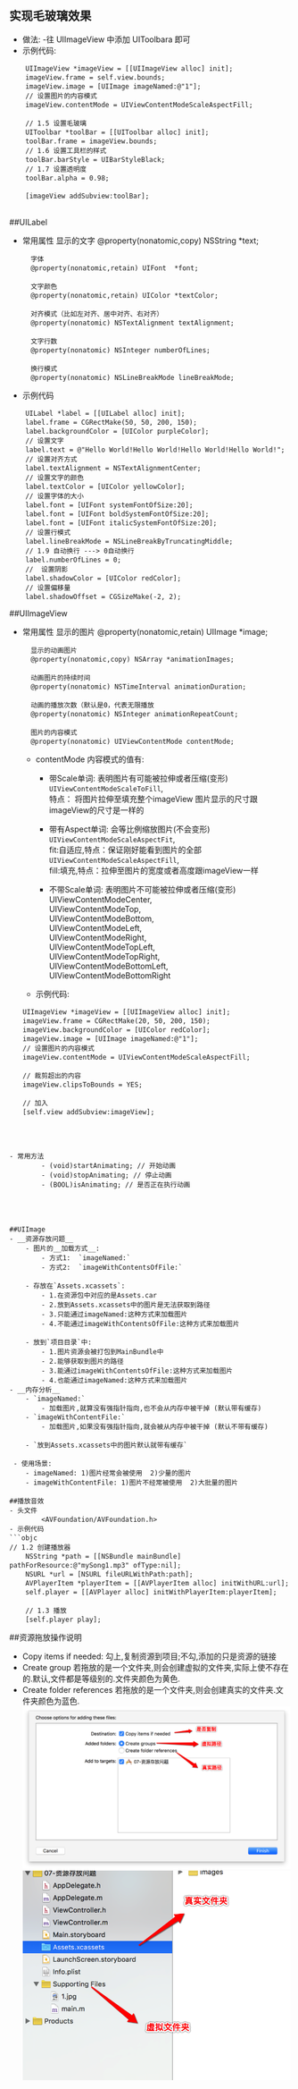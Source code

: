 ## 实现毛玻璃效果
- 做法:
        -往 UIImageView 中添加 UIToolbara 即可
- 示例代码:
```objc
    UIImageView *imageView = [[UIImageView alloc] init];
    imageView.frame = self.view.bounds;
    imageView.image = [UIImage imageNamed:@"1"];
    // 设置图片的内容模式
    imageView.contentMode = UIViewContentModeScaleAspectFill;

    // 1.5 设置毛玻璃
    UIToolbar *toolBar = [[UIToolbar alloc] init];
    toolBar.frame = imageView.bounds;
    // 1.6 设置工具栏的样式
    toolBar.barStyle = UIBarStyleBlack;
    // 1.7 设置透明度
    toolBar.alpha = 0.98;

    [imageView addSubview:toolBar];
```

<br />
##UILabel

- 常用属性
        显示的文字
        @property(nonatomic,copy)   NSString *text;

        字体
        @property(nonatomic,retain) UIFont  *font;

        文字颜色
        @property(nonatomic,retain) UIColor *textColor;

        对齐模式（比如左对齐、居中对齐、右对齐）
        @property(nonatomic) NSTextAlignment textAlignment;

        文字行数
        @property(nonatomic) NSInteger numberOfLines;

        换行模式
        @property(nonatomic) NSLineBreakMode lineBreakMode;

- 示例代码
```objc
    UILabel *label = [[UILabel alloc] init];
    label.frame = CGRectMake(50, 50, 200, 150);
    label.backgroundColor = [UIColor purpleColor];
    // 设置文字
    label.text = @"Hello World!Hello World!Hello World!Hello World!";
    // 设置对齐方式
    label.textAlignment = NSTextAlignmentCenter;
    // 设置文字的颜色
    label.textColor = [UIColor yellowColor];
    // 设置字体的大小
    label.font = [UIFont systemFontOfSize:20];
    label.font = [UIFont boldSystemFontOfSize:20];
    label.font = [UIFont italicSystemFontOfSize:20];
    // 设置行模式
    label.lineBreakMode = NSLineBreakByTruncatingMiddle;
    // 1.9 自动换行 ---> 0自动换行
    label.numberOfLines = 0;
    //  设置阴影
    label.shadowColor = [UIColor redColor];
    // 设置偏移量
    label.shadowOffset = CGSizeMake(-2, 2);
```

##UIImageView
- 常用属性
        显示的图片
        @property(nonatomic,retain) UIImage *image;

        显示的动画图片
        @property(nonatomic,copy) NSArray *animationImages;

        动画图片的持续时间
        @property(nonatomic) NSTimeInterval animationDuration;

        动画的播放次数（默认是0，代表无限播放
        @property(nonatomic) NSInteger animationRepeatCount;

        图片的内容模式
        @property(nonatomic) UIViewContentMode contentMode;

    - contentMode 内容模式的值有:
        - 带Scale单词: 表明图片有可能被拉伸或者压缩(变形)
    `UIViewContentModeScaleToFill`,<br>
    特点：
          将图片拉伸至填充整个imageView
   图片显示的尺寸跟imageView的尺寸是一样的

        - 带有Aspect单词: 会等比例缩放图片(不会变形)
    `UIViewContentModeScaleAspectFit`, <br> fit:自适应,特点：保证刚好能看到图片的全部
    `UIViewContentModeScaleAspectFill`, <br> fill:填充,特点：拉伸至图片的宽度或者高度跟imageView一样

        - 不带Scale单词: 表明图片不可能被拉伸或者压缩(变形)
    UIViewContentModeCenter,<br>
    UIViewContentModeTop,<br>
    UIViewContentModeBottom,<br>
    UIViewContentModeLeft,<br>
    UIViewContentModeRight,<br>
    UIViewContentModeTopLeft,<br>
    UIViewContentModeTopRight,<br>
    UIViewContentModeBottomLeft,<br>
    UIViewContentModeBottomRight<br>

    - 示例代码:
    ```objc
    UIImageView *imageView = [[UIImageView alloc] init];
    imageView.frame = CGRectMake(20, 50, 200, 150);
    imageView.backgroundColor = [UIColor redColor];
    imageView.image = [UIImage imageNamed:@"1"];
    // 设置图片的内容模式
    imageView.contentMode = UIViewContentModeScaleAspectFill;

    // 裁剪超出的内容
    imageView.clipsToBounds = YES;

    // 加入
    [self.view addSubview:imageView];
```



- 常用方法
        - (void)startAnimating; // 开始动画
        - (void)stopAnimating; // 停止动画
        - (BOOL)isAnimating; // 是否正在执行动画




##UIImage
- __资源存放问题__
    - 图片的__加载方式__:
        - 方式1:  `imageNamed:`
        - 方式2:  `imageWithContentsOfFile:`

    - 存放在`Assets.xcassets`:
        - 1.在资源包中对应的是Assets.car
        - 2.放到Assets.xcassets中的图片是无法获取到路径
        - 3.只能通过imageNamed:这种方式来加载图片
        - 4.不能通过imageWithContentsOfFile:这种方式来加载图片

    - 放到`项目目录`中:
        - 1.图片资源会被打包到MainBundle中
        - 2.能够获取到图片的路径
        - 3.能通过imageWithContentsOfFile:这种方式来加载图片
        - 4.也能通过imageNamed:这种方式来加载图片
- __内存分析__
    - `imageNamed:`
        - 加载图片,就算没有强指针指向,也不会从内存中被干掉 (默认带有缓存)
    - `imageWithContentFile:`
        - 加载图片,如果没有强指针指向,就会被从内存中被干掉 (默认不带有缓存)

    - `放到Assets.xcassets中的图片默认就带有缓存`

 - 使用场景:
    - imageNamed: 1)图片经常会被使用  2)少量的图片
    - imageWithContentFile: 1)图片不经常被使用  2)大批量的图片

##播放音效
- 头文件
        <AVFoundation/AVFoundation.h>
- 示例代码
```objc
// 1.2 创建播放器
    NSString *path = [[NSBundle mainBundle] pathForResource:@"mySong1.mp3" ofType:nil];
    NSURL *url = [NSURL fileURLWithPath:path];
    AVPlayerItem *playerItem = [[AVPlayerItem alloc] initWithURL:url];
    self.player = [[AVPlayer alloc] initWithPlayerItem:playerItem];

    // 1.3 播放
    [self.player play];
```

##资源拖放操作说明
- Copy items if needed:
        勾上,复制资源到项目;不勾,添加的只是资源的链接
- Create group
        若拖放的是一个文件夹,则会创建虚拟的文件夹,实际上使不存在的.默认,文件都是等级别的.文件夹颜色为黄色.
- Create folder references
        若拖放的是一个文件夹,则会创建真实的文件夹.文件夹颜色为蓝色.
![显示图片](../Images/02/Snip20160120_12.png)
![显示图片](../Images/02/Snip20160120_13.png)
